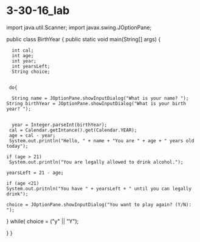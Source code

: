 # 3-30-16_lab

import java.util.Scanner;
import javax.swing.JOptionPane;


public class BirthYear { 
	public static void main(String[] args) { 
	
	  int cal;
	  int age;
	  int year;
	  int yearsLeft;
	  String choice;
	  
	  
	 do{
	  
	  String name = JOptionPane.showInputDialog("What is your name? ");
  	String birthYear = JOptionPane.showInputDialog("What is your birth year? ");
  	
  	
	  year = Integer.parseInt(birthYear);
	 cal = Calendar.getIntance().get(Calendar.YEAR);
	 age = cal - year;
	 System.out.println("Hello, " + name + "You are " + age + " years old today");
   
   	if (age > 21)
	 System.out.println("You are legally allowed to drink alcohol.");
   
   	yearsLeft = 21 - age;
   
   	if (age <21)
   	System.out.pritnln("You have " + yearsLeft + " until you can legally drink");
   
	choice = JOptionPane.showInputDialog("You want to play again? (Y/N): ");
	
   } while( choice = ("y" || "Y");
  

}
}
